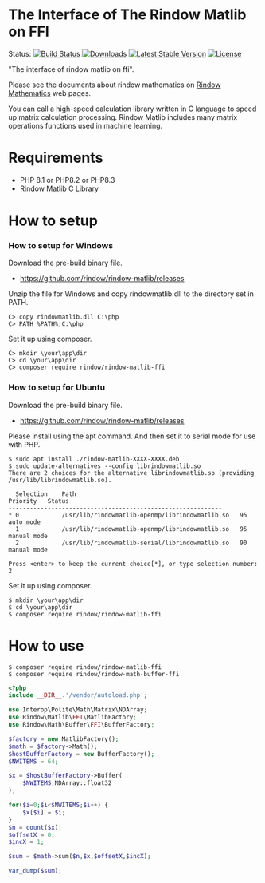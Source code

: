 The Interface of The Rindow Matlib on FFI
==========================================

Status:
[![Build Status](https://github.com/rindow/rindow-matlib-ffi/workflows/tests/badge.svg)](https://github.com/rindow/rindow-matlib-ffi/actions)
[![Downloads](https://img.shields.io/packagist/dt/rindow/rindow-matlib-ffi)](https://packagist.org/packages/rindow/rindow-matlib-ffi)
[![Latest Stable Version](https://img.shields.io/packagist/v/rindow/rindow-matlib-ffi)](https://packagist.org/packages/rindow/rindow-matlib-ffi)
[![License](https://img.shields.io/packagist/l/rindow/rindow-matlib-ffi)](https://packagist.org/packages/rindow/rindow-matlib-ffi)

"The interface of rindow matlib on ffi".

Please see the documents about rindow mathematics on [Rindow Mathematics](https://rindow.github.io/mathematics/openblas/mathlibrary.html) web pages.

You can call a high-speed calculation library written in C language to speed up matrix calculation processing.
Rindow Matlib includes many matrix operations functions used in machine learning.

Requirements
============

- PHP 8.1 or PHP8.2 or PHP8.3
- Rindow Matlib C Library

How to setup
============

### How to setup for Windows
Download the pre-build binary file.

- https://github.com/rindow/rindow-matlib/releases

Unzip the file for Windows and copy rindowmatlib.dll to the directory set in PATH.

```shell
C> copy rindowmatlib.dll C:\php
C> PATH %PATH%;C:\php
```

Set it up using composer.

```shell
C> mkdir \your\app\dir
C> cd \your\app\dir
C> composer require rindow/rindow-matlib-ffi
```

### How to setup for Ubuntu
Download the pre-build binary file.

- https://github.com/rindow/rindow-matlib/releases

Please install using the apt command. 
And then set it to serial mode for use with PHP.

```shell
$ sudo apt install ./rindow-matlib-XXXX-XXXX.deb
$ sudo update-alternatives --config librindowmatlib.so
There are 2 choices for the alternative librindowmatlib.so (providing /usr/lib/librindowmatlib.so).

  Selection    Path                                             Priority   Status
------------------------------------------------------------
* 0            /usr/lib/rindowmatlib-openmp/librindowmatlib.so   95        auto mode
  1            /usr/lib/rindowmatlib-openmp/librindowmatlib.so   95        manual mode
  2            /usr/lib/rindowmatlib-serial/librindowmatlib.so   90        manual mode

Press <enter> to keep the current choice[*], or type selection number: 2
```

Set it up using composer.

```shell
$ mkdir \your\app\dir
$ cd \your\app\dir
$ composer require rindow/rindow-matlib-ffi
```


How to use
==========

```shell
$ composer require rindow/rindow-matlib-ffi
$ composer require rindow/rindow-math-buffer-ffi
```

```php
<?php
include __DIR__.'/vendor/autoload.php';

use Interop\Polite\Math\Matrix\NDArray;
use Rindow\Matlib\FFI\MatlibFactory;
use Rindow\Math\Buffer\FFI\BufferFactory;

$factory = new MatlibFactory();
$math = $factory->Math();
$hostBufferFactory = new BufferFactory();
$NWITEMS = 64;

$x = $hostBufferFactory->Buffer(
    $NWITEMS,NDArray::float32
);

for($i=0;$i<$NWITEMS;$i++) {
    $x[$i] = $i;
}
$n = count($x);
$offsetX = 0;
$incX = 1;

$sum = $math->sum($n,$x,$offsetX,$incX);

var_dump($sum);
```

